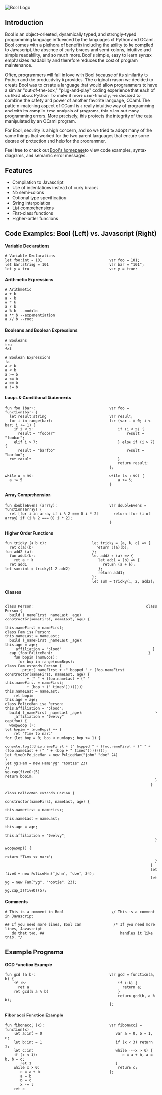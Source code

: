 ![Bool Logo](images/bool.png)
## Introduction
Bool is an object-oriented, dynamically typed, and strongly-typed programming language influenced by the languages of Python and OCaml. Bool comes with a plethora of benefits including the ability to be compiled to Javascript, the absence of curly braces and semi-colons, intuitive and simple readability, and so much more. Bool's simple, easy to learn syntax emphasizes readability and therefore reduces the cost of program maintenance.

Often, programmers will fall in love with Bool because of its similarity to Python and the productivity it provides. The original reason we decided to create Bool was to create a language that would allow programmers to have a similar "out-of-the-box," "plug-and-play" coding experience that each of us liked about Python. To make it more user-friendly, we decided to combine the safety and power of another favorite language, OCaml. The pattern-matching aspect of OCaml is a really intuitive way of programming and with its compile-time analysis of programs, this rules out many programming errors. More precisely, this protects the integrity of the data manipulated by an OCaml program.

For Bool, security is a high concern, and so we tried to adopt many of the same things that worked for the two parent languages that ensure some degree of protection and help for the programmer.

Feel free to check out [Bool's homepage](https://teecolz.github.io/bool/)to view code examples, syntax diagrams, and semantic error messages.

## Features
- Compilation to Javascript
- Use of indentations instead of curly braces
- No semi-colons
- Optional type specification
- String interpolation
- List comprehensions
- First-class functions
- Higher-order functions

## Code Examples: Bool (Left) vs. Javascript (Right)
#### Variable Declarations
````
# Variable Declarations
let foo:int = 101                               var foo = 101;
let bar:string = 101                            var bar = "101";
let y = tru                                     var y = true;
````
#### Arithmetic Expressions
````
# Arithmetic
a + b
a - b
a * b
a / b
a % b  --modulo
a ** b --exponentiation
a // b --root
````
#### Booleans and Boolean Expressions
````
# Booleans
tru
fal

# Boolean Expressions
!a
a > b
a < b
a >= b
a <= b
a == b
a != b
````
#### Loops & Conditional Statements
````
fun foo (bar):                                  var foo = function(bar) {
  let result:string                             var result;
  for i in range(bar):                          for (var i = 0; i < bar; i += 1) {
    if i < 5:                                       if (i < 5) {
      result = "foobar"                                 result = "foobar";
    elif i > 7:                                     } else if (i > 7) {
      result = "barfoo"                                 result = "barfoo";
  ret result                                        }
                                                    return result;
                                                };
````
````
while a < 99:                                   while (a < 99) {
  a += 5                                            a += 5;
                                                }
````
#### Array Comprehension
````
fun doubleEvens (array):                        var doubleEvens = function(array) {
  ret [for i in array if i % 2 === 0 i * 2]       return [for (i of array) if (i % 2 === 0) i * 2];
                                                }

````
#### Higher Order Functions
````
fun tricky (a b c):                     let tricky = (a, b, c) => {
  ret c(a)(b)                             return c(a)(b);
fun add2 (a):                           };
  fun add1(b):                          let add2 = (a) => {
    ret a + b                              let add1 = (b) => {
  ret add1                                   return (a + b);
let sum:int = tricky(1 2 add2)             };
                                           return add1;
                                        };
                                        let sum = tricky(1, 2, add2);
````
#### Classes
````

class Person:                                                    class Person {
  build (_nameFirst _nameLast _age)                                 constructor(nameFirst, nameLast, age) {
                                                                        this.nameFirst = nameFirst;
class Fam isa Person:                                                   this.nameLast = nameLast;
  build (_nameFirst _nameLast _age):                                    this.age = age;
    _affiliation = "blood"                                          }
  cap (foo:PoliceMan):                                            }
    fun bopim (numBops):
      for bop in range(numBops):                                  class Fam extends Person {
        print(_nameFirst + (" bopped " + (foo.nameFirst              constructor(nameFirst, nameLast, age) {
          + (" " + (foo.nameLast + (" "                                 this.nameFirst = nameFirst;
          + (bop + (" times"))))))))                                    this.nameLast = nameLast;
    ret bopim                                                           this.age = age;
class PoliceMan isa Person:                                             this.affiliation = "blood";
  build (_nameFirst _nameLast _age):                                 }
    _affiliation = "twelvy"                                          cap(foo) {
  woopwoop ():                                                         let bopim = (numBops) => {
    ret "Time to narc"                                                     for (let bop = 0; bop < numBops; bop += 1) {
                                                                               console.log((this.nameFirst + (" bopped " + (foo.nameFirst + (" " + (foo.nameLast + (" " + (bop + " times"))))))));
let fiveO:PoliceMan = new PoliceMan("john" "doe" 24)                       }
let yg:Fam = new Fam("yg" "hootie" 23)                                  };
yg.cap(fiveO)(5)                                                        return bopim;
                                                                     }
                                                                   }
                                                                   class PoliceMan extends Person {
                                                                     constructor(nameFirst, nameLast, age) {
                                                                       this.nameFirst = nameFirst;
                                                                       this.nameLast = nameLast;
                                                                       this.age = age;
                                                                       this.affiliation = "twelvy";
                                                                     }
                                                                     woopwoop() {
                                                                       return "Time to narc";
                                                                     }
                                                                   }
                                                                   let fiveO = new PoliceMan("john", "doe", 24);
                                                                   let yg = new Fam("yg", "hootie", 23);
                                                                   yg.cap_3(fiveO)(5);
````
#### Comments
````
# This is a comment in Bool                      // This is a comment in Javascript

## If you need more lines, Bool can               /* If you need more lines, Javascript
   do that too. ##                                   handles it like this. */
````
## Example Programs

#### GCD Function Example
````
fun gcd (a b):                                  var gcd = function(a, b) {
    if !b:                                          if (!b) {
      ret a                                           return a;
    ret gcd(b a % b)                                }
                                                    return gcd(b, a % b);
                                                };
````
#### Fibonacci Function Example
````
fun fibonacci (x):                              var fibonacci = function(x) {
    let a:int = 0                                  var a = 0, b = 1, c;
    let b:int = 1                                  if (x < 3) return 1;
    let c:int                                      while (--x > 0) {
    if (x < 3):                                       c = a + b, a = b, b = c;
       ret 1                                       }
    while x > 0:                                    return c;
       c = a + b                                };
       a = b
       b = c
       x -= 1
    ret c
````
